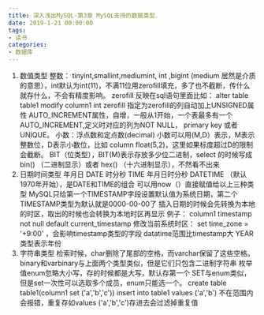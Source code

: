 ```yaml
---
title: 深入浅出MySQL-第3章 MySQL支持的数据类型
date: 2019-1-21 00:00:00
tags:
- 读书
categories:
- 数据库
---
```


1. 数值类型
整数： tinyint,smallint,mediumint, int ,bigint (medium 居然是介质的意思），int默认为int(11)，不满11位用zerofill填充，多了也不截断，传什么就存什么，不会有精度影响。
zerofill 反映在sql语句里面比如：   alter table table1 modify column1 int zerofill
指定为zerofill的列自动加上UNSIGNED属性
AUTO_INCREMENT属性，自增，一般从1开始，一个表最多有一个AUTO_INCREMENT,定义时对应的列为NOT NULL，      primary key 或者 UNIQUE。
小数：浮点数和定点数(decimal)
小数可以用(M,D）表示，M表示整数位，D表示小数位，比如 column float(5,2)，这里如果标度超过D的限制会截断。
BIT（位类型），BIT(M)表示存放多少位二进制，select 的时候写成 bin() （二进制显示）或者 hex() （十六进制显示），不然看不出来
2. 日期时间类型
年月日 DATE
时分秒 TIME
年月日时分秒 DATETIME （默认1970年开始），是DATE和TIME的组合
可以用now（）直接赋值给以上三种类型
MySQL只给第一个TIMESTAMP字段设置默认值为系统日期，第二个TIMESTAMP类型为默认就是0000-00-00了
插入日期的时候会先转换为本地的时区，取出的时候也会转换为本地时区再显示
例子： column1 timestamp not null default current_timestamp
修改当前系统时区： set time_zone = '+9:00' ，会影响timestamp类型的字段
datatime范围比timestamp大
YEAR类型表示年份
3. 字符串类型
检索时候，char删除了尾部的空格，而varchar保留了这些空格。
binary和varbinary与上面两个类型类似，但是它们只包含二进制字符串
枚举值enum忽略大小写，存的时候都是大写，默认存第一个
SET与enum类似，但是set一次性可以选取多个成员，enum只能选一个。
create table table1(column1 set ('a','b','c'))
insert into table1 values ('a','b')
不在范围内会报错，重复存如values ('a','b','c')存进去会过滤掉重复值
